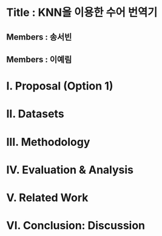 Title : KNN을 이용한 수어 번역기
================================
Members : 송서빈
----------------
Members : 이예림
----------------

I. Proposal (Option 1)
======================


II. Datasets
======================




III. Methodology 
======================




IV. Evaluation & Analysis
======================



V. Related Work
======================


VI. Conclusion: Discussion
======================




